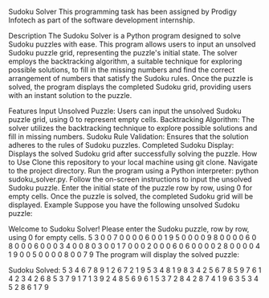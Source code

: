 Sudoku Solver
This programming task has been assigned by Prodigy Infotech as part of the software development internship.

Description
The Sudoku Solver is a Python program designed to solve Sudoku puzzles with ease. This program allows users to input an unsolved Sudoku puzzle grid, representing the puzzle's initial state. The solver employs the backtracking algorithm, a suitable technique for exploring possible solutions, to fill in the missing numbers and find the correct arrangement of numbers that satisfy the Sudoku rules. Once the puzzle is solved, the program displays the completed Sudoku grid, providing users with an instant solution to the puzzle.

Features
Input Unsolved Puzzle: Users can input the unsolved Sudoku puzzle grid, using 0 to represent empty cells.
Backtracking Algorithm: The solver utilizes the backtracking technique to explore possible solutions and fill in missing numbers.
Sudoku Rule Validation: Ensures that the solution adheres to the rules of Sudoku puzzles.
Completed Sudoku Display: Displays the solved Sudoku grid after successfully solving the puzzle.
How to Use
Clone this repository to your local machine using git clone.
Navigate to the project directory.
Run the program using a Python interpreter: python sudoku_solver.py.
Follow the on-screen instructions to input the unsolved Sudoku puzzle.
Enter the initial state of the puzzle row by row, using 0 for empty cells.
Once the puzzle is solved, the completed Sudoku grid will be displayed.
Example
Suppose you have the following unsolved Sudoku puzzle:

Welcome to Sudoku Solver!
Please enter the Sudoku puzzle, row by row, using 0 for empty cells.
5 3 0 0 7 0 0 0 0
6 0 0 1 9 5 0 0 0
0 9 8 0 0 0 0 6 0
8 0 0 0 6 0 0 0 3
4 0 0 8 0 3 0 0 1
7 0 0 0 2 0 0 0 6
0 6 0 0 0 0 2 8 0
0 0 0 4 1 9 0 0 5
0 0 0 0 8 0 0 7 9
The program will display the solved puzzle:

Sudoku Solved:
5 3 4 6 7 8 9 1 2
6 7 2 1 9 5 3 4 8
1 9 8 3 4 2 5 6 7
8 5 9 7 6 1 4 2 3
4 2 6 8 5 3 7 9 1
7 1 3 9 2 4 8 5 6
9 6 1 5 3 7 2 8 4
2 8 7 4 1 9 6 3 5
3 4 5 2 8 6 1 7 9
